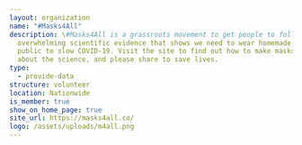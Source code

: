 ```yaml
---
layout: organization
name: "#Masks4All"
description: \#Masks4All is a grassroots movement to get people to follow the
  overwhelming scientific evidence that shows we need to wear homemade masks in
  public to slow COVID-19. Visit the site to find out how to make masks, learn
  about the science, and please share to save lives.
type:
  - provide-data
structure: volunteer
location: Nationwide
is_member: true
show_on_home_page: true
site_url: https://masks4all.co/
logo: /assets/uploads/m4all.png
---
```

